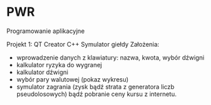 # PWR
Programowanie aplikacyjne


Projekt 1:
QT Creator C++
Symulator giełdy
Założenia:
 - wprowadzenie danych z klawiatury: nazwa, kwota, wybór dźwigni
 - kalkulator ryzyka do wygranej
 - kalkulator dźwigni
 - wybór pary walutowej (pokaz wykresu)
 - symulator zagrania (zysk bądź strata z generatora liczb pseudolosowych) bądź pobranie ceny kursu z internetu.
